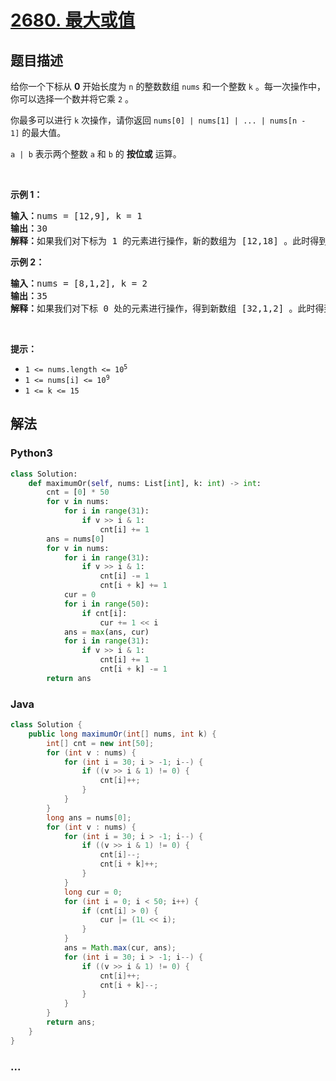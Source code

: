 # [2680. 最大或值](https://leetcode-cn.com/problems/maximum-or)



## 题目描述

<!-- 这里写题目描述 -->

<p>给你一个下标从 <strong>0</strong>&nbsp;开始长度为 <code>n</code>&nbsp;的整数数组&nbsp;<code>nums</code>&nbsp;和一个整数&nbsp;<code>k</code> 。每一次操作中，你可以选择一个数并将它乘&nbsp;<code>2</code>&nbsp;。</p>

<p>你最多可以进行 <code>k</code>&nbsp;次操作，请你返回<em>&nbsp;</em><code>nums[0] | nums[1] | ... | nums[n - 1]</code>&nbsp;的最大值。</p>

<p><code>a | b</code>&nbsp;表示两个整数 <code>a</code>&nbsp;和 <code>b</code>&nbsp;的 <strong>按位或</strong>&nbsp;运算。</p>

<p>&nbsp;</p>

<p><strong>示例 1：</strong></p>

<pre>
<b>输入：</b>nums = [12,9], k = 1
<b>输出：</b>30
<b>解释：</b>如果我们对下标为 1 的元素进行操作，新的数组为 [12,18] 。此时得到最优答案为 12 和 18 的按位或运算的结果，也就是 30 。
</pre>

<p><strong>示例 2：</strong></p>

<pre>
<b>输入：</b>nums = [8,1,2], k = 2
<b>输出：</b>35
<b>解释：</b>如果我们对下标 0 处的元素进行操作，得到新数组 [32,1,2] 。此时得到最优答案为 32|1|2 = 35 。
</pre>

<p>&nbsp;</p>

<p><strong>提示：</strong></p>

<ul>
	<li><code>1 &lt;= nums.length &lt;= 10<sup>5</sup></code></li>
	<li><code>1 &lt;= nums[i] &lt;= 10<sup>9</sup></code></li>
	<li><code>1 &lt;= k &lt;= 15</code></li>
</ul>


## 解法

<!-- 这里可写通用的实现逻辑 -->

<!-- tabs:start -->

### **Python3**

<!-- 这里可写当前语言的特殊实现逻辑 -->

```python
class Solution:
    def maximumOr(self, nums: List[int], k: int) -> int:
        cnt = [0] * 50
        for v in nums:
            for i in range(31):
                if v >> i & 1:
                    cnt[i] += 1
        ans = nums[0]
        for v in nums:
            for i in range(31):
                if v >> i & 1:
                    cnt[i] -= 1
                    cnt[i + k] += 1
            cur = 0
            for i in range(50):
                if cnt[i]:
                    cur += 1 << i
            ans = max(ans, cur)
            for i in range(31):
                if v >> i & 1:
                    cnt[i] += 1
                    cnt[i + k] -= 1
        return ans
```

### **Java**

<!-- 这里可写当前语言的特殊实现逻辑 -->

```java
class Solution {
    public long maximumOr(int[] nums, int k) {
        int[] cnt = new int[50];
        for (int v : nums) {
            for (int i = 30; i > -1; i--) {
                if ((v >> i & 1) != 0) {
                    cnt[i]++;
                }
            }
        }
        long ans = nums[0];
        for (int v : nums) {
            for (int i = 30; i > -1; i--) {
                if ((v >> i & 1) != 0) {
                    cnt[i]--;
                    cnt[i + k]++;
                }
            }
            long cur = 0;
            for (int i = 0; i < 50; i++) {
                if (cnt[i] > 0) {
                    cur |= (1L << i);
                }
            }
            ans = Math.max(cur, ans);
            for (int i = 30; i > -1; i--) {
                if ((v >> i & 1) != 0) {
                    cnt[i]++;
                    cnt[i + k]--;
                }
            }
        }
        return ans;
    }
}
```

### **...**

```

```

<!-- tabs:end -->
